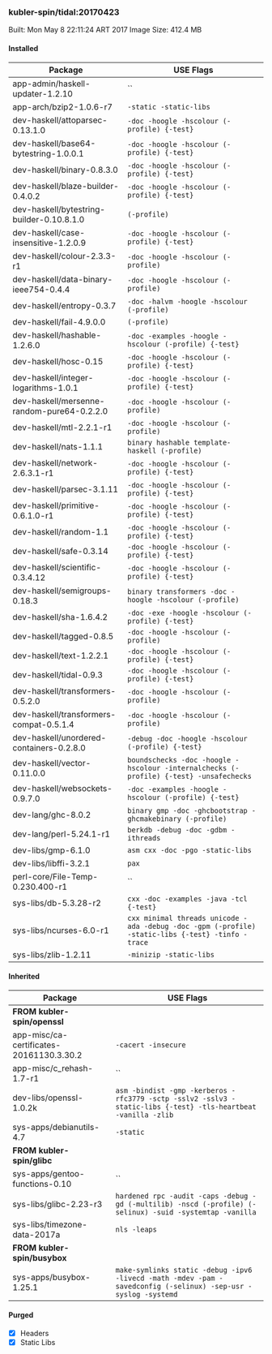 ### kubler-spin/tidal:20170423

Built: Mon May  8 22:11:24 ART 2017
Image Size: 412.4 MB

#### Installed
Package | USE Flags
--------|----------
app-admin/haskell-updater-1.2.10 | ``
app-arch/bzip2-1.0.6-r7 | `-static -static-libs`
dev-haskell/attoparsec-0.13.1.0 | `-doc -hoogle -hscolour (-profile) {-test}`
dev-haskell/base64-bytestring-1.0.0.1 | `-doc -hoogle -hscolour (-profile) {-test}`
dev-haskell/binary-0.8.3.0 | `-doc -hoogle -hscolour (-profile) {-test}`
dev-haskell/blaze-builder-0.4.0.2 | `-doc -hoogle -hscolour (-profile) {-test}`
dev-haskell/bytestring-builder-0.10.8.1.0 | `(-profile)`
dev-haskell/case-insensitive-1.2.0.9 | `-doc -hoogle -hscolour (-profile) {-test}`
dev-haskell/colour-2.3.3-r1 | `-doc -hoogle -hscolour (-profile)`
dev-haskell/data-binary-ieee754-0.4.4 | `-doc -hoogle -hscolour (-profile)`
dev-haskell/entropy-0.3.7 | `-doc -halvm -hoogle -hscolour (-profile)`
dev-haskell/fail-4.9.0.0 | `(-profile)`
dev-haskell/hashable-1.2.6.0 | `-doc -examples -hoogle -hscolour (-profile) {-test}`
dev-haskell/hosc-0.15 | `-doc -hoogle -hscolour (-profile) {-test}`
dev-haskell/integer-logarithms-1.0.1 | `-doc -hoogle -hscolour (-profile) {-test}`
dev-haskell/mersenne-random-pure64-0.2.2.0 | `-doc -hoogle -hscolour (-profile)`
dev-haskell/mtl-2.2.1-r1 | `-doc -hoogle -hscolour (-profile)`
dev-haskell/nats-1.1.1 | `binary hashable template-haskell (-profile)`
dev-haskell/network-2.6.3.1-r1 | `-doc -hoogle -hscolour (-profile) {-test}`
dev-haskell/parsec-3.1.11 | `-doc -hoogle -hscolour (-profile) {-test}`
dev-haskell/primitive-0.6.1.0-r1 | `-doc -hoogle -hscolour (-profile) {-test}`
dev-haskell/random-1.1 | `-doc -hoogle -hscolour (-profile) {-test}`
dev-haskell/safe-0.3.14 | `-doc -hoogle -hscolour (-profile) {-test}`
dev-haskell/scientific-0.3.4.12 | `-doc -hoogle -hscolour (-profile) {-test}`
dev-haskell/semigroups-0.18.3 | `binary transformers -doc -hoogle -hscolour (-profile)`
dev-haskell/sha-1.6.4.2 | `-doc -exe -hoogle -hscolour (-profile) {-test}`
dev-haskell/tagged-0.8.5 | `-doc -hoogle -hscolour (-profile)`
dev-haskell/text-1.2.2.1 | `-doc -hoogle -hscolour (-profile) {-test}`
dev-haskell/tidal-0.9.3 | `-doc -hoogle -hscolour (-profile) {-test}`
dev-haskell/transformers-0.5.2.0 | `-doc -hoogle -hscolour (-profile)`
dev-haskell/transformers-compat-0.5.1.4 | `-doc -hoogle -hscolour (-profile)`
dev-haskell/unordered-containers-0.2.8.0 | `-debug -doc -hoogle -hscolour (-profile) {-test}`
dev-haskell/vector-0.11.0.0 | `boundschecks -doc -hoogle -hscolour -internalchecks (-profile) {-test} -unsafechecks`
dev-haskell/websockets-0.9.7.0 | `-doc -examples -hoogle -hscolour (-profile) {-test}`
dev-lang/ghc-8.0.2 | `binary gmp -doc -ghcbootstrap -ghcmakebinary (-profile)`
dev-lang/perl-5.24.1-r1 | `berkdb -debug -doc -gdbm -ithreads`
dev-libs/gmp-6.1.0 | `asm cxx -doc -pgo -static-libs`
dev-libs/libffi-3.2.1 | `pax`
perl-core/File-Temp-0.230.400-r1 | ``
sys-libs/db-5.3.28-r2 | `cxx -doc -examples -java -tcl {-test}`
sys-libs/ncurses-6.0-r1 | `cxx minimal threads unicode -ada -debug -doc -gpm (-profile) -static-libs {-test} -tinfo -trace`
sys-libs/zlib-1.2.11 | `-minizip -static-libs`
#### Inherited
Package | USE Flags
--------|----------
**FROM kubler-spin/openssl** |
app-misc/ca-certificates-20161130.3.30.2 | `-cacert -insecure`
app-misc/c_rehash-1.7-r1 | ``
dev-libs/openssl-1.0.2k | `asm -bindist -gmp -kerberos -rfc3779 -sctp -sslv2 -sslv3 -static-libs {-test} -tls-heartbeat -vanilla -zlib`
sys-apps/debianutils-4.7 | `-static`
**FROM kubler-spin/glibc** |
sys-apps/gentoo-functions-0.10 | ``
sys-libs/glibc-2.23-r3 | `hardened rpc -audit -caps -debug -gd (-multilib) -nscd (-profile) (-selinux) -suid -systemtap -vanilla`
sys-libs/timezone-data-2017a | `nls -leaps`
**FROM kubler-spin/busybox** |
sys-apps/busybox-1.25.1 | `make-symlinks static -debug -ipv6 -livecd -math -mdev -pam -savedconfig (-selinux) -sep-usr -syslog -systemd`
#### Purged
- [x] Headers
- [x] Static Libs
